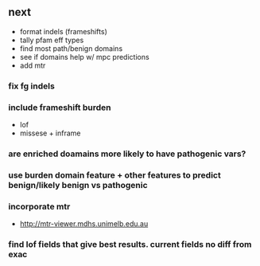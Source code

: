 ## next
* format indels (frameshifts)
* tally pfam eff types
* find most path/benign domains
* see if domains help w/ mpc predictions
* add mtr

### fix fg indels

### include frameshift burden
* lof
* missese + inframe

### are enriched doamains more likely to have pathogenic vars?    

### use burden domain feature + other features to predict benign/likely benign vs pathogenic

### incorporate mtr
* http://mtr-viewer.mdhs.unimelb.edu.au

### find lof fields that give best results. current fields no diff from exac

